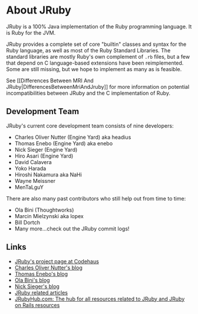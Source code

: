 About JRuby
===========

JRuby is a 100% Java implementation of the Ruby programming language. It is Ruby for the JVM.

JRuby provides a complete set of core "builtin" classes and syntax for the Ruby language, as well as most of the Ruby Standard Libraries. The standard libraries are mostly Ruby's own complement of <code>.rb</code> files, but a few that depend on C language-based extensions have been reimplemented. Some are still missing, but we hope to implement as many as is feasible.

See [[Differences Between MRI And JRuby|DifferencesBetweenMriAndJruby]] for more information on potential incompatibilities between JRuby and the C implementation of Ruby.

Development Team
----------------

JRuby's current core development team consists of nine developers:

* Charles Oliver Nutter (Engine Yard) aka headius
* Thomas Enebo (Engine Yard) aka enebo
* Nick Sieger (Engine Yard)
* Hiro Asari (Engine Yard)
* David Calavera
* Yoko Harada
* Hiroshi Nakamura aka NaHi
* Wayne Meissner
* MenTaLguY

There are also many past contributors who still help out from time to time:

* Ola Bini (Thoughtworks)
* Marcin Mielzynski aka lopex
* Bill Dortch
* Many more...check out the JRuby commit logs!

Links
-----

* [JRuby's project page at Codehaus](http://jruby.codehaus.org)
* [Charles Oliver Nutter's blog](http://headius.blogspot.com)
* [Thomas Enebo's blog](http://www.bloglines.com/blog/ThomasEEnebo)
* [Ola Bini's blog](http://olabini.com/blog)
* [Nick Sieger's blog](http://blog.nicksieger.com)
* [JRuby related articles](http://www.java201.com/resources/browse/jruby.html)
* [JRubyHub.com: The hub for all resources related to JRuby and JRuby on Rails resources](http://www.jrubyhub.com)
